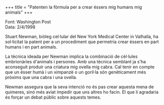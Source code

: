 +++
title = "Patenten la fòrmula per a crear éssers mig humans mig animals"
+++

Font: Washington Post  
Data: 2/4/1998

Stuart Newman, biòleg cel·lular del New York Medical Center in Valhalla, ha sol·licitat la patent per a un procediment que permetria crear éssers en part humans i en part animals.

La tècnica ideada per Newman implica la combinació de cèl·lules embrionàries d'animals i persones. Amb una tècnica semblant ja s'ha aconseguit produir una criatura mig ovella mig cabra. Cal tenir en compte que un ésser humà i un ximpanzè o un goril·la són genèticament més pròxims que una cabra i una ovella.

Newman assegura que la seva intenció no és pas crear aquesta mena de quimeres, sinó més aviat impedir que uns altres ho facin. El que li agradaria és forçar un debat públic sobre aquests temes.

